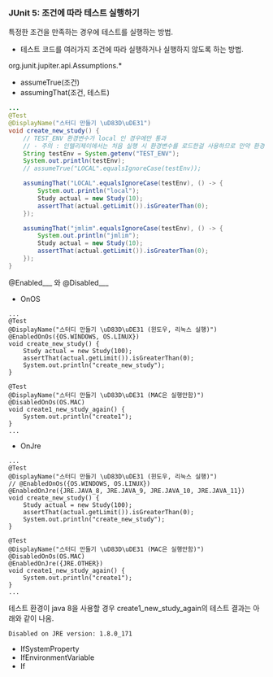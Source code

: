 ### JUnit 5: 조건에 따라 테스트 실행하기

특정한 조건을 만족하는 경우에 테스트를 실행하는 방법.

- 테스트 코드를 여러가지 조건에 따라 실행하거나 실행하지 않도록 하는 방법.

org.junit.jupiter.api.Assumptions.*
 - assumeTrue(조건)
 - assumingThat(조건, 테스트)

~~~java
...
@Test
@DisplayName("스터디 만들기 \uD83D\uDE31")
void create_new_study() {
    // TEST_ENV 환경변수가 local 인 경우에만 통과
    // - 주의 : 인텔리제이에서는 처음 실행 시 환경변수를 로드한걸 사용하므로 만약 환경변수가 변경되었다면 재시작을 해야 정상적으로 읽어온다.
    String testEnv = System.getenv("TEST_ENV");
    System.out.println(testEnv);
    // assumeTrue("LOCAL".equalsIgnoreCase(testEnv));

    assumingThat("LOCAL".equalsIgnoreCase(testEnv), () -> {
        System.out.println("local");
        Study actual = new Study(10);
        assertThat(actual.getLimit()).isGreaterThan(0);
    });

    assumingThat("jmlim".equalsIgnoreCase(testEnv), () -> {
        System.out.println("jmlim");
        Study actual = new Study(10);
        assertThat(actual.getLimit()).isGreaterThan(0);
    });
}
~~~

@Enabled___ 와 @Disabled___
 - OnOS

~~~
...
@Test
@DisplayName("스터디 만들기 \uD83D\uDE31 (윈도우, 리눅스 실행)")
@EnabledOnOs({OS.WINDOWS, OS.LINUX})
void create_new_study() {
    Study actual = new Study(100);
    assertThat(actual.getLimit()).isGreaterThan(0);
    System.out.println("create_new_study");
}

@Test
@DisplayName("스터디 만들기 \uD83D\uDE31 (MAC은 실행안함)")
@DisabledOnOs(OS.MAC)
void create1_new_study_again() {
    System.out.println("create1");
}
...
~~~

 - OnJre
~~~
...
@Test
@DisplayName("스터디 만들기 \uD83D\uDE31 (윈도우, 리눅스 실행)")
// @EnabledOnOs({OS.WINDOWS, OS.LINUX})
@EnabledOnJre({JRE.JAVA_8, JRE.JAVA_9, JRE.JAVA_10, JRE.JAVA_11})
void create_new_study() {
    Study actual = new Study(100);
    assertThat(actual.getLimit()).isGreaterThan(0);
    System.out.println("create_new_study");
}

@Test
@DisplayName("스터디 만들기 \uD83D\uDE31 (MAC은 실행안함)")
@DisabledOnOs(OS.MAC)
@EnabledOnJre({JRE.OTHER})
void create1_new_study_again() {
    System.out.println("create1");
}
...

~~~

테스트 환경이 java 8을 사용할 경우 create1_new_study_again의 테스트 결과는 
아래와 같이 나옴. 
~~~
Disabled on JRE version: 1.8.0_171
~~~

 - IfSystemProperty
 - IfEnvironmentVariable
 - If